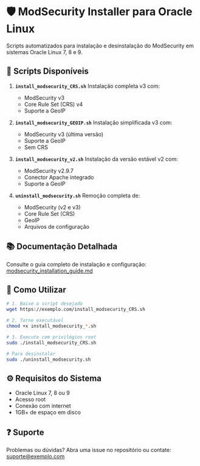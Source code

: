 # 🛡️ ModSecurity Installer para Oracle Linux

Scripts automatizados para instalação e desinstalação do ModSecurity em sistemas Oracle Linux 7, 8 e 9.

## 📁 Scripts Disponíveis

1. **`install_modsecurity_CRS.sh`**
   Instalação completa v3 com:
   - ModSecurity v3
   - Core Rule Set (CRS) v4
   - Suporte a GeoIP

2. **`install_modsecurity_GEOIP.sh`**
   Instalação simplificada v3 com:
   - ModSecurity v3 (última versão)
   - Suporte a GeoIP
   - Sem CRS

3. **`install_modsecurity_v2.sh`**
   Instalação da versão estável v2 com:
   - ModSecurity v2.9.7
   - Conector Apache integrado
   - Suporte a GeoIP

4. **`uninstall_modsecurity.sh`**
   Remoção completa de:
   - ModSecurity (v2 e v3)
   - Core Rule Set (CRS)
   - GeoIP
   - Arquivos de configuração

## 📚 Documentação Detalhada

Consulte o guia completo de instalação e configuração:
[modsecurity_installation_guide.md](modsecurity_installation_guide.md)

## 🚀 Como Utilizar

```bash
# 1. Baixe o script desejado
wget https://exemplo.com/install_modsecurity_CRS.sh

# 2. Torne executável
chmod +x install_modsecurity_*.sh

# 3. Execute com privilégios root
sudo ./install_modsecurity_CRS.sh

# Para desinstalar
sudo ./uninstall_modsecurity.sh
```

## ⚙️ Requisitos do Sistema
- Oracle Linux 7, 8 ou 9
- Acesso root
- Conexão com internet
- 1GB+ de espaço em disco

## ❓ Suporte
Problemas ou dúvidas?
Abra uma issue no repositório ou contate: suporte@exemplo.com
